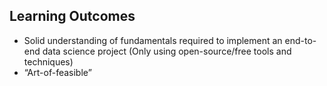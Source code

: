 
## Learning Outcomes
- Solid understanding of fundamentals required to implement an end-to-end data science project (Only using open-source/free tools and techniques)
- “Art-of-feasible”
